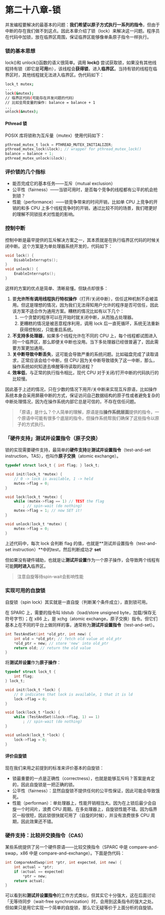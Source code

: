# 第二十八章-锁



并发编程要解决的最基本的问题：**我们希望以原子方式执行一系列的指令**，但由于中断的存在我们做不到这点。因此本章介绍了锁（lock）来解决这一问题。程序员在代码中加锁，放在临界区周围，保证临界区能够像单条原子指令一样执行。



### 锁的基本思想 <a href="#suo-de-ji-ben-si-xiang" id="suo-de-ji-ben-si-xiang"></a>

lock()和 unlock()函数的语义很简单。调用 **lock()** 尝试获取锁，如果没有其他线程持有锁（即它是**可用**`的`），该线程会**获得锁**，进入**临界区**。当持有锁的线程在临界区时，其他线程就无法进入临界区。伪代码如下：

```bash
lock_t mutex;
...
lock(&mutex);
// 临界区代码(可能存在并发问题的代码）
// 比如全局变量的操作: balance = balance + 1
... 
unlock(&mutex);
```

#### Pthread 锁

POSIX 库将锁称为互斥量（mutex）使用代码如下：

```c
pthread_mutex_t lock = PTHREAD_MUTEX_INITIALIZER;
pthread_mutex_lock(&lock); // wrapper for pthread_mutex_lock()
balance = balance + 1;
pthread_mutex_unlock(&lock);
```



### 评价锁的几个指标

* 能否完成它的基本任务——互斥（mutual exclusion）
* 公平性（fairness）——当锁可用时，是否每个竞争的线程都有公平的机会抢到锁？
* 性能（performance）——锁竞争带来的时间开销，比如单 CPU 上竞争的开销的和多 CPU 上多个线程竞争时的开销，通过比较不同的场景，我们嗯更好的理解不同锁技术对性能的影响。

### 控制中断

控制中断是最早提供的互斥解决方案之一，其本质就是在执行临界区代码的时候关闭中断。这个方案是为单处理器系统开发的，代码如下：

```c
void lock() {
    DisableInterrupts();
}
void unlock() {
    EnableInterrupts();
}
```

这样的方案的优点是简单、清晰易懂。但缺点却很多：

1. 要**允许所有调用线程执行特权操作**（打开/关闭中断），信任这种机制不会被滥用。但这是理想的情况，因为我们无法得知用户允许的程序是否可信任，因此该方案不适合作为通用方案。糟糕的情况比如有以下几个：
   1. 一个贪婪的程序可以在开始时就关闭中断，从而独占处理器。
   2. 更糟糕的情况是被恶意程序利用，调用 lock 后一直死循环，系统无法重新获得控制权，只能重启系统。
2. **不支持多处理器**，如果多个线程允许在不同的 CPU 上，每个线程都试图进入同一个临界区，那么即便关中断也没用。当下多处理器已经很普遍了，因此需要方案更加通用。
3. **关中断导致中断丢失**，这可能会导致严重的系统问题。比如磁盘完成了读取请求，正常应该会给个中断，但 CPU 因为关中断导致错失了这一中断，那么，操作系统如何知道去唤醒等待读取的进程？
4. **效率低**，与正常的执行指令相比，现代 CPU 对于关闭/打开中断的代码执行的比较慢。

因此基于上述的情况，只在少数的情况下用开/关中断来实现互斥原语，比如操作系统本身会采用屏蔽中断的方式，保证访问自己数据结构的原子性或者避免复杂的中断处理情况，因为在操作系统内部它总是可信的，不存在信任问题。

> 「原语」是什么？个人简单的理解，原语是指**操作系统层面**提供的指令，一个原语中可能有很多个底层的指令，但操作系统帮我们确保了这些指令以原子的方式执行。

### 「硬件支持」测试并设置指令（原子交换）

锁的实现需要硬件支持，最简单的**硬件支持**是**测试并设置指令**（test-and-set instruction，TAS），也叫作**原子交换**（atomic exchange）。

```c
typedef struct lock_t { int flag; } lock_t;

void init(lock_t *mutex) {
    // 0 -> lock is available, 1 -> held
    mutex->flag = 0;
}

void lock(lock_t *mutex) {
    while (mutex->flag == 1) // TEST the flag
        ; // spin-wait (do nothing)
    mutex->flag = 1; // now SET it!
}

void unlock(lock_t *mutex) {
    mutex->flag = 0;
}
```

上述代码中，每次 lock 会判断 flag 的值，也就是**测试并设置指令（test-and-set instruction）**中的test，然后判断成功才 **set**

但如果没有硬件辅助，也就是让**测试并设置**作为一个原子操作，会导致两个线程有可能**同时进入**临界区。

> 注意自旋等待spin-wait会影响性能

### 实现可用的自旋锁

自旋锁（spin lock）其实就是一直自旋（判断某个条件成立），直到锁可用。

在 SPARC 上，需要的指令叫 ldstub（load/store unsigned byte，加载/保存无符号字节）；在 x86 上，是 xchg（atomic exchange，原子交换）指令。但它们基本上在不同的平台上做同样的事，通常称为**测试并设置指令**（test-and-set）。

```c
int TestAndSet(int *old_ptr, int new) {
    int old = *old_ptr; // fetch old value at old_ptr
    *old_ptr = new; // store 'new' into old_ptr
    return old; // return the old value
}
```

将**测试并设置**作为**原子操作**：

```c
typedef struct lock_t {
    int flag;
} lock_t;

void init(lock_t *lock) {
    // 0 indicates that lock is available, 1 that it is ld
    lock->flag = 0;
}

void lock(lock_t *lock) {
    while (TestAndSet(&lock->flag, 1) == 1)
        ; // spin-wait (do nothing)
}

void unlock(lock_t *lock) {
    lock->flag = 0;
}
```

#### 评价自旋锁

现在我们来用之前提到的标准来评价基本的自旋锁：

* 锁最重要的一点是正确性（correctness），也就是能够互斥吗？答案是肯定的，因此自旋锁是一把正确的锁。
* 公平性（fairness）：显然自旋锁不提供任何的公平性保证，因此可能会导致饿死。
* 性能（performan）：单处理器上，性能开销相当大。因为在上锁后最少会自旋一个时间片，浪费 CPU 周期。在多处理器上，自旋锁性能不错。因为临界区一般很短，因此锁很快就可用了（自旋的时候），并没有浪费很多 CPU 周期，因此效果还不错。



### 硬件支持：比较并交换指令（CAS） <a href="#ying-jian-zhi-chi-bi-jiao-bing-jiao-huan-zhi-ling" id="ying-jian-zhi-chi-bi-jiao-bing-jiao-huan-zhi-ling"></a>

某些系统提供了另一个硬件原语——比较交换指令（SPARC 中是 compare-and-swap，x86 中是 compare-and-exchange）。下面是伪代码：

```c
int CompareAndSwap(int *ptr, int expected, int new) {
    int actual = *ptr;
    if (actual == expected)
        *ptr = new;
    return actual;
}
```

可以看到和**测试并设置指令**的工作方式类似，但其实它十分强大，这在后面讨论「无等待同步（wait-free synchronization）时，会用到这条指令的强大之处。但如果只是用它实现一个简单的自旋锁，那么它无疑等价于上面分析的自旋锁。



























